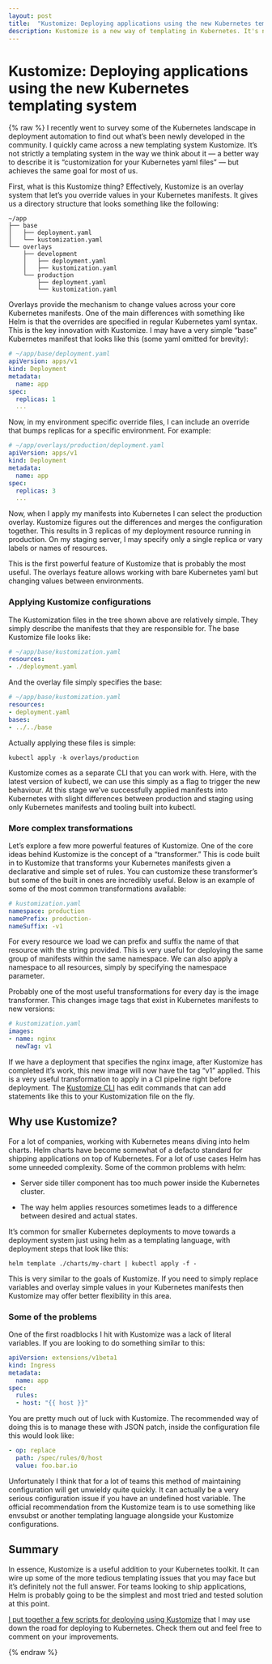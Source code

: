 ```yaml
---
layout: post
title:  "Kustomize: Deploying applications using the new Kubernetes templating system"
description: Kustomize is a new way of templating in Kubernetes. It's not strictly a templating system — a better way to describe it is “customization for your Kubernetes yaml files” — but achieves the same goal for most of us. This post explores this new system.
---
```


# Kustomize: Deploying applications using the new Kubernetes templating system

{% raw %}
I recently went to survey some of the Kubernetes landscape in deployment automation to find out what’s been newly developed in the community. I quickly came across a new templating system Kustomize. It’s not strictly a templating system in the way we think about it — a better way to describe it is “customization for your Kubernetes yaml files” — but achieves the same goal for most of us.

First, what is this Kustomize thing? Effectively, Kustomize is an overlay system that let’s you override values in your Kubernetes manifests. It gives us a directory structure that looks something like the following:

    ~/app
    ├── base
    │   ├── deployment.yaml
    │   └── kustomization.yaml
    └── overlays
        ├── development
        │   ├── deployment.yaml
        │   ├── kustomization.yaml
        └── production
            ├── deployment.yaml
            └── kustomization.yaml

Overlays provide the mechanism to change values across your core Kubernetes manifests. One of the main differences with something like Helm is that the overrides are specified in regular Kubernetes yaml syntax. This is the key innovation with Kustomize. I may have a very simple “base” Kubernetes manifest that looks like this (some yaml omitted for brevity):

```yaml
# ~/app/base/deployment.yaml
apiVersion: apps/v1
kind: Deployment
metadata:
  name: app
spec:
  replicas: 1
  ...
```

Now, in my environment specific override files, I can include an override that bumps replicas for a specific environment. For example:

```yaml
# ~/app/overlays/production/deployment.yaml
apiVersion: apps/v1
kind: Deployment
metadata:
  name: app
spec:
  replicas: 3
  ...
```

Now, when I apply my manifests into Kubernetes I can select the production overlay. Kustomize figures out the differences and merges the configuration together. This results in 3 replicas of my deployment resource running in production. On my staging server, I may specify only a single replica or vary labels or names of resources.

This is the first powerful feature of Kustomize that is probably the most useful. The overlays feature allows working with bare Kubernetes yaml but changing values between environments.

### Applying Kustomize configurations

The Kustomization files in the tree shown above are relatively simple. They simply describe the manifests that they are responsible for. The base Kustomize file looks like:

```yaml
# ~/app/base/kustomization.yaml
resources:
- ./deployment.yaml
```

And the overlay file simply specifies the base:

```yaml
# ~/app/base/kustomization.yaml
resources:
- deployment.yaml
bases:
- ../../base
```

Actually applying these files is simple:

    kubectl apply -k overlays/production

Kustomize comes as a separate CLI that you can work with. Here, with the latest version of kubectl, we can use this simply as a flag to trigger the new behaviour. At this stage we’ve successfully applied manifests into Kubernetes with slight differences between production and staging using only Kubernetes manifests and tooling built into kubectl.

### More complex transformations

Let’s explore a few more powerful features of Kustomize. One of the core ideas behind Kustomize is the concept of a “transformer.” This is code built in to Kustomize that transforms your Kubernetes manifests given a declarative and simple set of rules. You can customize these transformer’s but some of the built in ones are incredibly useful. Below is an example of some of the most common transformations available:

```yaml
# kustomization.yaml
namespace: production
namePrefix: production-
nameSuffix: -v1
```

For every resource we load we can prefix and suffix the name of that resource with the string provided. This is very useful for deploying the same group of manifests within the same namespace. We can also apply a namespace to all resources, simply by specifying the namespace parameter.

Probably one of the most useful transformations for every day is the image transformer. This changes image tags that exist in Kubernetes manifests to new versions:

```yaml
# kustomization.yaml
images:
- name: nginx
  newTag: v1
```

If we have a deployment that specifies the nginx image, after Kustomize has completed it’s work, this new image will now have the tag “v1” applied. This is a very useful transformation to apply in a CI pipeline right before deployment. The [Kustomize CLI](https://github.com/kubernetes-sigs/kustomize) has edit commands that can add statements like this to your Kustomization file on the fly.

## Why use Kustomize?

For a lot of companies, working with Kubernetes means diving into helm charts. Helm charts have become somewhat of a defacto standard for shipping applications on top of Kubernetes. For a lot of use cases Helm has some unneeded complexity. Some of the common problems with helm:

* Server side tiller component has too much power inside the Kubernetes cluster.

* The way helm applies resources sometimes leads to a difference between desired and actual states.

It’s common for smaller Kubernetes deployments to move towards a deployment system just using helm as a templating language, with deployment steps that look like this:

    helm template ./charts/my-chart | kubectl apply -f -

This is very similar to the goals of Kustomize. If you need to simply replace variables and overlay simple values in your Kubernetes manifests then Kustomize may offer better flexibility in this area.

### Some of the problems

One of the first roadblocks I hit with Kustomize was a lack of literal variables. If you are looking to do something similar to this:

```yaml
apiVersion: extensions/v1beta1
kind: Ingress
metadata:
  name: app
spec:
  rules:
  - host: "{{ host }}"
```

You are pretty much out of luck with Kustomize. The recommended way of doing this is to manage these with JSON patch, inside the configuration file this would look like:

```yaml
- op: replace
  path: /spec/rules/0/host
  value: foo.bar.io
```

Unfortunately I think that for a lot of teams this method of maintaining configuration will get unwieldy quite quickly. It can actually be a very serious configuration issue if you have an undefined host variable. The official recommendation from the Kustomize team is to use something like envsubst or another templating language alongside your Kustomize configurations.

## Summary

In essence, Kustomize is a useful addition to your Kubernetes toolkit. It can wire up some of the more tedious templating issues that you may face but it’s definitely not the full answer. For teams looking to ship applications, Helm is probably going to be the simplest and most tried and tested solution at this point.

[I put together a few scripts for deploying using Kustomize](https://gist.github.com/colinjfw/58ec321708b761b79c0fd9c33eec8716) that I may use down the road for deploying to Kubernetes. Check them out and feel free to comment on your improvements.

{% endraw %}
